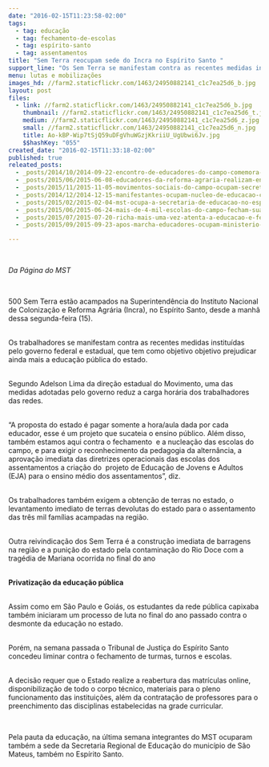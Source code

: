```yaml
---
date: "2016-02-15T11:23:58-02:00"
tags:
  - tag: educação
  - tag: fechamento-de-escolas
  - tag: espírito-santo
  - tag: assentamentos
title: "Sem Terra reocupam sede do Incra no Espírito Santo "
support_line: "Os Sem Terra se manifestam contra as recentes medidas instituídas pelo governo, que tem como objetivo objetivo prejudicar ainda mais a educação pública do estado. "
menu: lutas e mobilizações
images_hd: //farm2.staticflickr.com/1463/24950882141_c1c7ea25d6_b.jpg
layout: post
files:
  - link: //farm2.staticflickr.com/1463/24950882141_c1c7ea25d6_b.jpg
    thumbnail: //farm2.staticflickr.com/1463/24950882141_c1c7ea25d6_t.jpg
    medium: //farm2.staticflickr.com/1463/24950882141_c1c7ea25d6_z.jpg
    small: //farm2.staticflickr.com/1463/24950882141_c1c7ea25d6_n.jpg
    title: Ao-kBP-Wip7tSjQ59uDFgVhuWGzjKkriiU_UgUbwi6Jv.jpg
    $$hashKey: "055"
created_date: "2016-02-15T11:33:18-02:00"
published: true
releated_posts:
  - _posts/2014/10/2014-09-22-encontro-de-educadores-do-campo-comemora-os-30-anos-do-mst.md
  - _posts/2015/06/2015-06-08-educadores-da-reforma-agraria-realizam-encontro-em-preparacao-ao-2-enera.md
  - _posts/2015/11/2015-11-05-movimentos-sociais-do-campo-ocupam-secretaria-estadual-de-educacao-do-es.md
  - _posts/2014/12/2014-12-15-manifestantes-ocupam-nucleo-de-educacao-contra-fechamento-de-escolas.md
  - _posts/2015/02/2015-02-04-mst-ocupa-a-secretaria-de-educacao-no-espirito-santo.md
  - _posts/2015/06/2015-06-24-mais-de-4-mil-escolas-do-campo-fecham-suas-portas-em-2014.md
  - _posts/2015/07/2015-07-20-richa-mais-uma-vez-atenta-a-educacao-e-fechara-casas-familiares-rurais.md
  - _posts/2015/09/2015-09-23-apos-marcha-educadores-ocupam-ministerio-da-agricultura-em-brasilia.md

---
```

<p>&nbsp;</p>

<p><em>Da P&aacute;gina do MST&nbsp;</em></p>

<p>&nbsp;</p>

<p>500 Sem Terra est&atilde;o acampados na Superintend&ecirc;ncia do Instituto Nacional de Coloniza&ccedil;&atilde;o e Reforma Agr&aacute;ria (Incra), no Esp&iacute;rito Santo, desde a manh&atilde; dessa segunda-feira (15).</p>

<p><br />
Os trabalhadores&nbsp;se manifestam contra as recentes medidas&nbsp;institu&iacute;das pelo governo federal e estadual, que tem como objetivo&nbsp;objetivo prejudicar ainda mais a educa&ccedil;&atilde;o p&uacute;blica do estado.&nbsp;</p>

<p><br />
Segundo Adelson Lima da dire&ccedil;&atilde;o estadual do Movimento, uma das medidas adotadas pelo governo reduz a carga hor&aacute;ria dos trabalhadores das redes.</p>

<p><br />
&ldquo;A proposta do estado &eacute; pagar somente a hora/aula dada por cada educador, esse &eacute; um projeto que sucateia o ensino p&uacute;blico. Al&eacute;m disso, tamb&eacute;m estamos aqui contra o fechamento &nbsp;e a nuclea&ccedil;&atilde;o das escolas do campo, e para exigir o reconhecimento da pedagogia da altern&acirc;ncia, a aprova&ccedil;&atilde;o imediata das diretrizes operacionais das escolas dos assentamentos a cria&ccedil;&atilde;o do &nbsp;projeto de Educa&ccedil;&atilde;o de Jovens e Adultos (EJA) para o ensino m&eacute;dio dos assentamentos&rdquo;, diz.&nbsp;</p>

<p><br />
Os trabalhadores tamb&eacute;m exigem a obten&ccedil;&atilde;o de terras no estado, o levantamento imediato de terras devolutas do estado para o assentamento das tr&ecirc;s mil fam&iacute;lias acampadas na regi&atilde;o.</p>

<p><br />
Outra reivindica&ccedil;&atilde;o dos Sem Terra &eacute; a constru&ccedil;&atilde;o imediata de barragens na regi&atilde;o e a puni&ccedil;&atilde;o do estado pela contamina&ccedil;&atilde;o do Rio Doce com a trag&eacute;dia de Mariana ocorrida no final do ano&nbsp;</p>

<p><br />
<strong>Privatiza&ccedil;&atilde;o da educa&ccedil;&atilde;o p&uacute;blica</strong></p>

<p><br />
Assim como em S&atilde;o Paulo e Goi&aacute;s, os estudantes da rede p&uacute;blica capixaba tamb&eacute;m iniciaram um processo de luta no final do ano passado contra o desmonte da educa&ccedil;&atilde;o no estado.&nbsp;</p>

<p><br />
Por&eacute;m, na semana passada o Tribunal de Justi&ccedil;a do Esp&iacute;rito Santo concedeu liminar contra o fechamento de turmas, turnos e escolas.</p>

<p><br />
A decis&atilde;o requer que o Estado realize a reabertura das matr&iacute;culas online, disponibiliza&ccedil;&atilde;o de todo o corpo t&eacute;cnico, materiais para o pleno funcionamento das institui&ccedil;&otilde;es, al&eacute;m da contrata&ccedil;&atilde;o de professores para o preenchimento das disciplinas estabelecidas na grade curricular.&nbsp;</p>

<p>&nbsp;</p>

<p>Pela pauta da educa&ccedil;&atilde;o, na &uacute;ltima semana&nbsp;integrantes do MST ocuparam tamb&eacute;m a sede da Secretaria Regional de&nbsp;Educa&ccedil;&atilde;o do munic&iacute;pio de S&atilde;o Mateus, tamb&eacute;m no Esp&iacute;rito Santo.</p>

<p><br />
&nbsp;</p>

